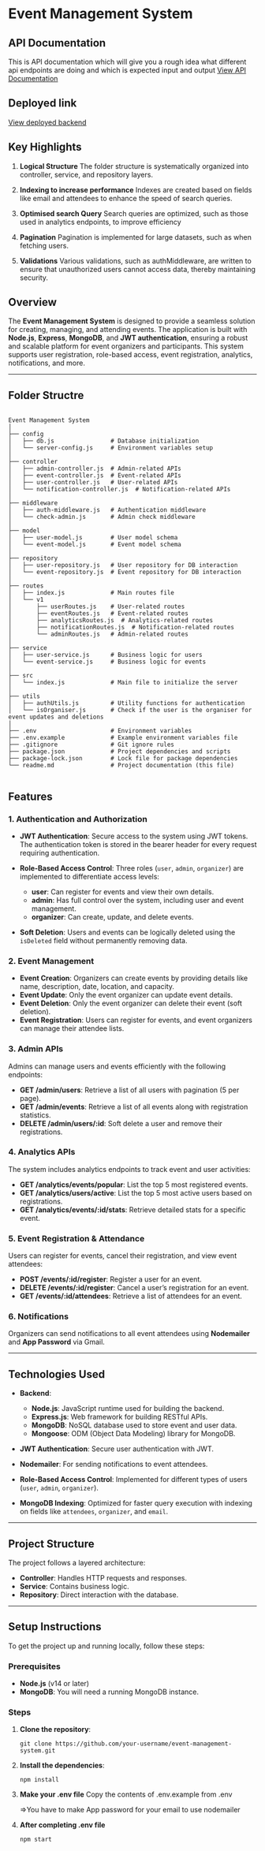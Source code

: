 # Event Management System

## API Documentation
This is API documentation which will give you a rough idea what different api endpoints are doing and which is expected input and output 
[View API Documentation](https://documenter.getpostman.com/view/39632752/2sAYQXpDfK)

## Deployed link

[View deployed backend](https://event-management-assignment.onrender.com)

## Key Highlights

1. **Logical Structure**
   The folder structure is systematically organized into controller, service, and repository layers.

2. **Indexing to increase performance**
   Indexes are created based on fields like email and attendees to enhance the speed of search queries.

3. **Optimised search Query**
   Search queries are optimized, such as those used in analytics endpoints, to improve efficiency

4. **Pagination**
   Pagination is implemented for large datasets, such as when fetching users.

5. **Validations**
   Various validations, such as authMiddleware, are written to ensure that unauthorized users cannot access data, thereby maintaining security.



## Overview

The **Event Management System** is designed to provide a seamless solution for creating, managing, and attending events. The application is built with **Node.js**, **Express**, **MongoDB**, and **JWT authentication**, ensuring a robust and scalable platform for event organizers and participants. This system supports user registration, role-based access, event registration, analytics, notifications, and more.

---

## Folder Structre
```

Event Management System
│
├── config
│   ├── db.js                # Database initialization
│   └── server-config.js     # Environment variables setup
│
├── controller
│   ├── admin-controller.js  # Admin-related APIs
│   ├── event-controller.js  # Event-related APIs
│   ├── user-controller.js   # User-related APIs
│   └── notification-controller.js  # Notification-related APIs
│
├── middleware
│   ├── auth-middleware.js   # Authentication middleware
│   └── check-admin.js       # Admin check middleware
│
├── model
│   ├── user-model.js        # User model schema
│   └── event-model.js       # Event model schema
│
├── repository
│   ├── user-repository.js   # User repository for DB interaction
│   └── event-repository.js  # Event repository for DB interaction
│
├── routes
│   ├── index.js             # Main routes file
│   └── v1
│       ├── userRoutes.js    # User-related routes
│       ├── eventRoutes.js   # Event-related routes
│       ├── analyticsRoutes.js  # Analytics-related routes
│       ├── notificationRoutes.js  # Notification-related routes
│       └── adminRoutes.js   # Admin-related routes
│
├── service
│   ├── user-service.js      # Business logic for users
│   └── event-service.js     # Business logic for events
│
├── src
│   └── index.js             # Main file to initialize the server
│
├── utils
│   ├── authUtils.js         # Utility functions for authentication
│   └── isOrganiser.js       # Check if the user is the organiser for event updates and deletions
│
├── .env                     # Environment variables
├── .env.example             # Example environment variables file
├── .gitignore               # Git ignore rules
├── package.json             # Project dependencies and scripts
├── package-lock.json        # Lock file for package dependencies
└── readme.md                # Project documentation (this file)


```
## Features

### 1. **Authentication and Authorization**

- **JWT Authentication**: Secure access to the system using JWT tokens. The authentication token is stored in the bearer header for every request requiring authentication.
- **Role-Based Access Control**: Three roles (`user`, `admin`, `organizer`) are implemented to differentiate access levels:
  - **user**: Can register for events and view their own details.
  - **admin**: Has full control over the system, including user and event management.
  - **organizer**: Can create, update, and delete events.

- **Soft Deletion**: Users and events can be logically deleted using the `isDeleted` field without permanently removing data.

### 2. **Event Management**

- **Event Creation**: Organizers can create events by providing details like name, description, date, location, and capacity.
- **Event Update**: Only the event organizer can update event details.
- **Event Deletion**: Only the event organizer can delete their event (soft deletion).
- **Event Registration**: Users can register for events, and event organizers can manage their attendee lists.

### 3. **Admin APIs**

Admins can manage users and events efficiently with the following endpoints:
- **GET /admin/users**: Retrieve a list of all users with pagination (5 per page).
- **GET /admin/events**: Retrieve a list of all events along with registration statistics.
- **DELETE /admin/users/:id**: Soft delete a user and remove their registrations.

### 4. **Analytics APIs**

The system includes analytics endpoints to track event and user activities:
- **GET /analytics/events/popular**: List the top 5 most registered events.
- **GET /analytics/users/active**: List the top 5 most active users based on registrations.
- **GET /analytics/events/:id/stats**: Retrieve detailed stats for a specific event.

### 5. **Event Registration & Attendance**

Users can register for events, cancel their registration, and view event attendees:
- **POST /events/:id/register**: Register a user for an event.
- **DELETE /events/:id/register**: Cancel a user’s registration for an event.
- **GET /events/:id/attendees**: Retrieve a list of attendees for an event.

### 6. **Notifications**

Organizers can send notifications to all event attendees using **Nodemailer** and **App Password** via Gmail.

---

## Technologies Used

- **Backend**: 
  - **Node.js**: JavaScript runtime used for building the backend.
  - **Express.js**: Web framework for building RESTful APIs.
  - **MongoDB**: NoSQL database used to store event and user data.
  - **Mongoose**: ODM (Object Data Modeling) library for MongoDB.
  
- **JWT Authentication**: Secure user authentication with JWT.
- **Nodemailer**: For sending notifications to event attendees.
- **Role-Based Access Control**: Implemented for different types of users (`user`, `admin`, `organizer`).
- **MongoDB Indexing**: Optimized for faster query execution with indexing on fields like `attendees`, `organizer`, and `email`.

---

## Project Structure

The project follows a layered architecture:

- **Controller**: Handles HTTP requests and responses.
- **Service**: Contains business logic.
- **Repository**: Direct interaction with the database.

---

## Setup Instructions

To get the project up and running locally, follow these steps:

### Prerequisites

- **Node.js** (v14 or later)
- **MongoDB**: You will need a running MongoDB instance.

### Steps

1. **Clone the repository**:
   ```terminal
   git clone https://github.com/your-username/event-management-system.git
   
2. **Install the dependencies**:
    ```terminal
    npm install

3. **Make your .env file**
   Copy the contents of .env.example from .env

   =>You have to make App password for your email to use nodemailer

4. **After completing .env file**
   ```terminal
   npm start

   
